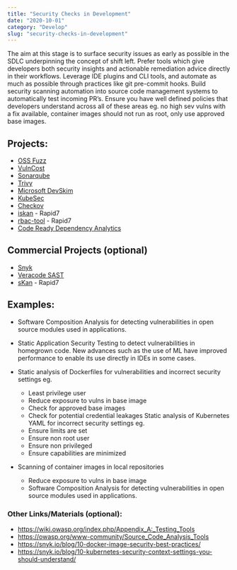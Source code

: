 ```yaml
---
title: "Security Checks in Development"
date: "2020-10-01"
category: "Develop"
slug: "security-checks-in-development"
---
```


The aim at this stage is to surface security issues as early as possible in the SDLC underpinning the concept of shift left. Prefer tools which give developers both security insights and actionable remediation advice directly in their workflows. Leverage IDE plugins and CLI tools, and automate as much as possible through practices like git pre-commit hooks. Build security scanning automation into source code management systems to automatically test incoming PR’s. Ensure you have well defined policies that developers understand across all of these areas eg. no high sev vulns with a fix available, container images should not run as root, only use approved base images.

## Projects: 
- [OSS Fuzz](https://github.com/google/oss-fuzz )
- [VulnCost](https://github.com/snyk/vulncost )
- [Sonarqube](https://www.sonarqube.org/ )
- [Trivy](https://github.com/aquasecurity/trivy )
- [Microsoft DevSkim](https://github.com/microsoft/DevSkim)
- [KubeSec](https://kubesec.io/ )
- [Checkov](https://www.checkov.io/ )
- [iskan](https://github.com/alcideio/iskan) - Rapid7
- [rbac-tool](https://github.com/alcideio/rbac-tool) - Rapid7
- [Code Ready Dependency Analytics](https://github.com/fabric8-analytics/fabric8-analytics-vscode-extension )


## Commercial Projects (optional)
- [Snyk](https://snyk.io)
- [Veracode SAST](https://www.veracode.com/products/binary-static-analysis-sast)
- [sKan](https://github.com/alcideio/skan) - Rapid7


## Examples:
- Software Composition Analysis for detecting vulnerabilities in open source modules used in applications. 
- Static Application Security Testing to detect vulnerabilities in homegrown code. New advances such as the use of ML have improved performance to enable its use directly in IDEs in some cases.
- Static analysis of Dockerfiles for vulnerabilities and incorrect security settings eg.
  - Least privilege user
  - Reduce exposure to vulns in base image
  - Check for approved base images
  - Check for potential credential leakages 
Static analysis of Kubernetes YAML for incorrect security settings eg.
  - Ensure limits are set
  - Ensure non root user
  - Ensure non privileged
  - Ensure capabilities are minimized

- Scanning of container images in local repositories
  - Reduce exposure to vulns in base image
  - Software Composition Analysis for detecting vulnerabilities in open source modules used in applications. 

### Other Links/Materials (optional):
- https://wiki.owasp.org/index.php/Appendix_A:_Testing_Tools
- https://owasp.org/www-community/Source_Code_Analysis_Tools
- https://snyk.io/blog/10-docker-image-security-best-practices/
- https://snyk.io/blog/10-kubernetes-security-context-settings-you-should-understand/

